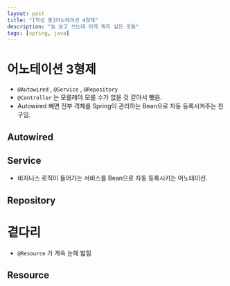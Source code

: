 ```yaml
---
layout: post
title: "[작성 중]어노테이션 4형제"
description: "늘 보고 쓰는데 이게 뭐지 싶은 것들"
tags: [spring, java]
---
```


# 어노테이션 3형제
* `@Autowired` , `@Service` , `@Repository`
* `@Controller` 는 모를래야 모를 수가 없을 것 같아서 뺐음.
* Autowired 빼면 전부 객체를 Spring이 관리하는 Bean으로 자동 등록시켜주는 친구임.

## Autowired

## Service
* 비지니스 로직이 들어가는 서비스를 Bean으로 자동 등록시키는 어노테이션.

## Repository

# 곁다리
* `@Resource` 가 계속 눈헤 밟힘

## Resource